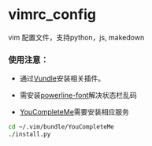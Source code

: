 # vimrc_config

vim 配置文件，支持python，js, makedown

### 使用注意：

- 通过[Vundle](https://github.com/VundleVim/Vundle.vim)安装相关插件。

- 需安装[powerline-font](https://github.com/powerline/fonts)解决状态栏乱码

- [YouCompleteMe](https://github.com/Valloric/YouCompleteMe)需要安装相应服务

```bash
cd ~/.vim/bundle/YouCompleteMe
./install.py
```
